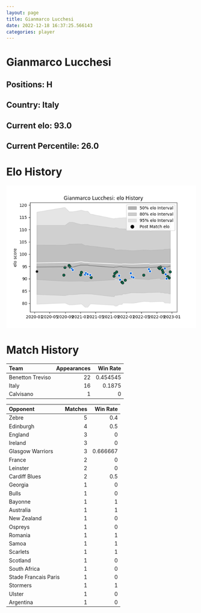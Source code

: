 ```yaml
---  
layout: page  
title: Gianmarco Lucchesi  
date: 2022-12-18 16:37:25.566143  
categories: player  
---
```

# Gianmarco Lucchesi

## Positions: H

## Country: Italy

## Current elo: 93.0

## Current Percentile: 26.0

# Elo History


![elo history](history_GianmarcoLucchesi.png)
# Match History


| Team             |   Appearances |   Win Rate |
|:-----------------|--------------:|-----------:|
| Benetton Treviso |            22 |   0.454545 |
| Italy            |            16 |   0.1875   |
| Calvisano        |             1 |   0        |

| Opponent             |   Matches |   Win Rate |
|:---------------------|----------:|-----------:|
| Zebre                |         5 |   0.4      |
| Edinburgh            |         4 |   0.5      |
| England              |         3 |   0        |
| Ireland              |         3 |   0        |
| Glasgow Warriors     |         3 |   0.666667 |
| France               |         2 |   0        |
| Leinster             |         2 |   0        |
| Cardiff Blues        |         2 |   0.5      |
| Georgia              |         1 |   0        |
| Bulls                |         1 |   0        |
| Bayonne              |         1 |   1        |
| Australia            |         1 |   1        |
| New Zealand          |         1 |   0        |
| Ospreys              |         1 |   0        |
| Romania              |         1 |   1        |
| Samoa                |         1 |   1        |
| Scarlets             |         1 |   1        |
| Scotland             |         1 |   0        |
| South Africa         |         1 |   0        |
| Stade Francais Paris |         1 |   0        |
| Stormers             |         1 |   1        |
| Ulster               |         1 |   0        |
| Argentina            |         1 |   0        |
